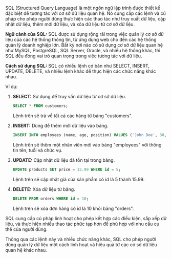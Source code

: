 SQL (Structured Query Language) là một ngôn ngữ lập trình được thiết kế đặc biệt để tương tác với cơ sở dữ liệu quan hệ. Nó cung cấp các lệnh và cú pháp cho phép người dùng thực hiện các thao tác như truy xuất dữ liệu, cập nhật dữ liệu, thêm mới dữ liệu, và xóa dữ liệu từ cơ sở dữ liệu.

**Ngữ cảnh của SQL:**
SQL được sử dụng rộng rãi trong việc quản lý cơ sở dữ liệu của các hệ thống thông tin, từ ứng dụng web cho đến các hệ thống quản lý doanh nghiệp lớn. Bất kỳ nơi nào có sử dụng cơ sở dữ liệu quan hệ như MySQL, PostgreSQL, SQL Server, Oracle, và nhiều hệ thống khác, thì SQL đều đóng vai trò quan trọng trong việc tương tác với dữ liệu.

**Cách sử dụng SQL:**
SQL có nhiều lệnh cơ bản như SELECT, INSERT, UPDATE, DELETE, và nhiều lệnh khác để thực hiện các chức năng khác nhau.

Ví dụ:

1. **SELECT:** Sử dụng để truy vấn dữ liệu từ cơ sở dữ liệu.

   ```sql
   SELECT * FROM customers;
   ```

   Lệnh trên sẽ trả về tất cả các hàng từ bảng "customers".

2. **INSERT:** Dùng để thêm mới dữ liệu vào bảng.

   ```sql
   INSERT INTO employees (name, age, position) VALUES ('John Doe', 30, 'Manager');
   ```

   Lệnh trên sẽ thêm một nhân viên mới vào bảng "employees" với thông tin tên, tuổi và chức vụ.

3. **UPDATE:** Cập nhật dữ liệu đã tồn tại trong bảng.

   ```sql
   UPDATE products SET price = 15.99 WHERE id = 5;
   ```

   Lệnh trên sẽ cập nhật giá của sản phẩm có id là 5 thành 15.99.

4. **DELETE:** Xóa dữ liệu từ bảng.

   ```sql
   DELETE FROM orders WHERE id = 10;
   ```

   Lệnh trên sẽ xóa đơn hàng có id là 10 khỏi bảng "orders".

SQL cung cấp cú pháp linh hoạt cho phép kết hợp các điều kiện, sắp xếp dữ liệu, và thực hiện nhiều thao tác phức tạp hơn để phù hợp với nhu cầu cụ thể của người dùng.

Thông qua các lệnh này và nhiều chức năng khác, SQL cho phép người dùng quản lý dữ liệu một cách linh hoạt và hiệu quả từ các cơ sở dữ liệu quan hệ khác nhau.
